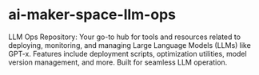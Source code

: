 # ai-maker-space-llm-ops
LLM Ops Repository: Your go-to hub for tools and resources related to deploying, monitoring, and managing Large Language Models (LLMs) like GPT-x. Features include deployment scripts, optimization utilities, model version management, and more. Built for seamless LLM operation.
